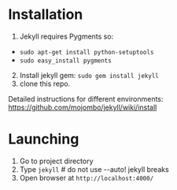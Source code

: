 # Installation

1. Jekyll requires Pygments so:
  * `sudo apt-get install python-setuptools`
  * `sudo easy_install pygments`
2. Install jekyll gem: `sudo gem install jekyll`
3. clone this repo.

Detailed instructions for different environments: https://github.com/mojombo/jekyll/wiki/install

# Launching

1. Go to project directory
2. Type `jekyll` # do not use --auto!  jekyll breaks
3. Open browser at `http://localhost:4000/`
